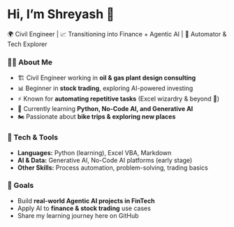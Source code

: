 # Hi, I’m Shreyash 👋  

🌍 Civil Engineer | 📈 Transitioning into Finance + Agentic AI | 🤖 Automator & Tech Explorer  

### 👨‍💻 About Me  
- 🏗️ Civil Engineer working in **oil & gas plant design consulting**  
- 📊 Beginner in **stock trading**, exploring AI-powered investing  
- ⚡ Known for **automating repetitive tasks** (Excel wizardry & beyond 🚀)  
- 🌱 Currently learning **Python, No-Code AI, and Generative AI**  
- 🏍️ Passionate about **bike trips & exploring new places**  

### 🔧 Tech & Tools  
- **Languages:** Python (learning), Excel VBA, Markdown  
- **AI & Data:** Generative AI, No-Code AI platforms (early stage)  
- **Other Skills:** Process automation, problem-solving, trading basics  

### 🎯 Goals  
- Build **real-world Agentic AI projects in FinTech**  
- Apply AI to **finance & stock trading** use cases  
- Share my learning journey here on GitHub  
